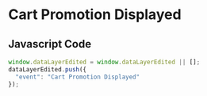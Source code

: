 # Cart Promotion Displayed

### 

## Javascript Code
```js
window.dataLayerEdited = window.dataLayerEdited || [];
dataLayerEdited.push({
  "event": "Cart Promotion Displayed"
});
```








